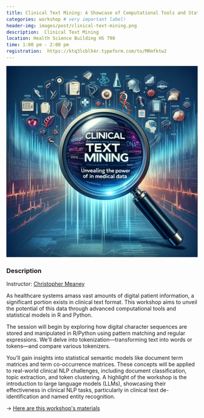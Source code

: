 ```yaml
---
title: Clinical Text Mining: A Showcase of Computational Tools and Statistical Models in R/Python
categories: workshop # very important label!
header-img: images/post/clinical-text-mining.png
description:  Clinical Text Mining
location: Health Science Building HS 790
time: 1:00 pm - 2:00 pm
registration:  https://ktq3lcblh4r.typeform.com/to/MRmfktw2
---
```


<div class="row">
<div class="col-sm-3"></div>
<div class="col-sm-6">
    <img src="/images/post/clinical-text-mining.png">
</div>
<div class="col-sm-3"></div>
</div>

### Description

Instructor: [Christopher Meaney](https://dfcm.utoronto.ca/faculty-research-interests/machine-learning)

As healthcare systems amass vast amounts of digital patient information, a significant portion exists in clinical text format. This workshop aims to unveil the potential of this data through advanced computational tools and statistical models in R and Python. 

The session will begin by exploring how digital character sequences are stored and manipulated in R/Python using pattern matching and regular expressions. We'll delve into tokenization—transforming text into words or tokens—and compare various tokenizers. 

You'll gain insights into statistical semantic models like document term matrices and term co-occurrence matrices. These concepts will be applied to real-world clinical NLP challenges, including document classification, topic extraction, and token clustering. A highlight of the workshop is the introduction to large language models (LLMs), showcasing their effectiveness in clinical NLP tasks, particularly in clinical text de-identification and named entity recognition.

&rarr; [Here are this workshop's materials]( https://github.com/meaneych/ClinicalTextMiningTutorial_January2024)

